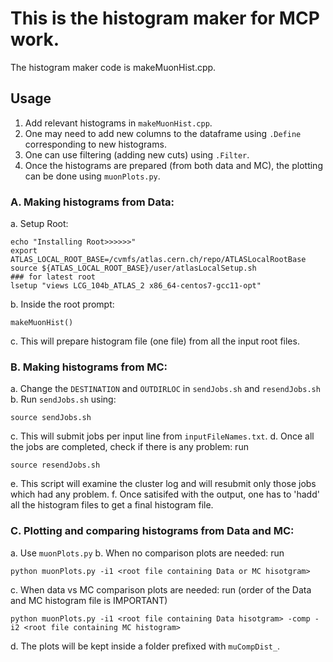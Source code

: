 # This is the histogram maker for MCP work.
The histogram maker code is makeMuonHist.cpp.

## Usage
1. Add relevant histograms in `makeMuonHist.cpp`.
2. One may need to add new columns to the dataframe using `.Define` corresponding to new histograms.
3. One can use filtering (adding new cuts) using `.Filter`.
4. Once the histograms are prepared (from both data and MC), the plotting can be done using `muonPlots.py`.

### A. Making histograms from Data:
a. Setup Root:
```
echo "Installing Root>>>>>>"
export ATLAS_LOCAL_ROOT_BASE=/cvmfs/atlas.cern.ch/repo/ATLASLocalRootBase
source ${ATLAS_LOCAL_ROOT_BASE}/user/atlasLocalSetup.sh
### for latest root
lsetup "views LCG_104b_ATLAS_2 x86_64-centos7-gcc11-opt"
```
b. Inside the root prompt: 
``` .L makeMuonHist.cpp++
makeMuonHist()
```

c. This will prepare histogram file (one file) from all the input root files. 



### B. Making histograms from MC:
a. Change the `DESTINATION` and `OUTDIRLOC` in `sendJobs.sh` and `resendJobs.sh`
b. Run `sendJobs.sh` using: 
```
source sendJobs.sh
```
c. This will submit jobs per input line from `inputFileNames.txt`.
d. Once all the jobs are completed, check if there is any problem: run 
```
source resendJobs.sh
```
e. This script will examine the cluster log and will resubmit only those jobs which had any problem. 
f. Once satisifed with the output, one has to 'hadd' all the histogram files to get a final histogram file.


### C. Plotting and comparing histograms from Data and MC:
a. Use `muonPlots.py`
b. When no comparison plots are needed: run 
```
python muonPlots.py -i1 <root file containing Data or MC hisotgram>
```
c. When data vs MC comparison plots are needed: run (order of the Data and MC histogram file is IMPORTANT)
```
python muonPlots.py -i1 <root file containing Data hisotgram> -comp -i2 <root file containing MC histogram>
```
d. The plots will be kept inside a folder prefixed with `muCompDist_`.

